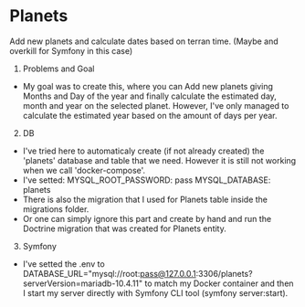 # Planets
Add new planets and calculate dates based on terran time. (Maybe and overkill for Symfony in this case)

1. Problems and Goal
* My goal was to create this, where you can Add new planets giving Months and Day of the year and finally calculate the estimated day, month and year on the selected planet. However, I've only managed to calculate the estimated year based on the amount of days per year.

2. DB
* I've tried here to automaticaly create (if not already created) the 'planets' database and table that we need. However it is still not working when we call 'docker-compose'.
* I've setted:
      MYSQL_ROOT_PASSWORD: pass
      MYSQL_DATABASE: planets
* There is also the migration that I used for Planets table inside the migrations folder.
* Or one can simply ignore this part and create by hand and run the Doctrine migration that was created for Planets entity.

3. Symfony
* I've setted the .env to DATABASE_URL="mysql://root:pass@127.0.0.1:3306/planets?serverVersion=mariadb-10.4.11" to match my Docker container and then I start my server directly with Symfony CLI tool (symfony server:start).
